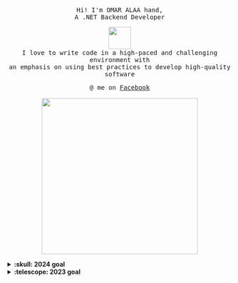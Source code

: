 <p align="center">
  <samp>
    Hi! I'm OMAR ALAA hand,
   <br> A .NET Backend Developer
  </samp>
</p>

<p align="center">
  <samp>
  <img src = "https://github.com/3Omaralaa/3Omaralaa/assets/118674991/188dd297-5760-4cba-b01a-6a412de04c1b" width="50px"> 
   <br> I love to write code in a high-paced and challenging environment with <br> an emphasis on using best practices to develop high-quality software
  </samp>
</p>

<p align="center">
  <samp>
    @ me on <a href="https://www.facebook.com/profile.php?id=100040461962240">Facebook</a><br><br>
    <img src="https://github.com/3Omaralaa/3Omaralaa/assets/118674991/538c9e58-cb5d-409a-8ed0-289584990ffc" width="350px" >
  </samp>
</p>

<details>
  <summary><b>:skull: 2024 goal</b></summary>
   Finish Track & Make Money
</details>

<details>
  <summary><b>:telescope: 2023 goal</b></summary>
    Finish Javascript And Start With C# (Mission Failed)
</details>




